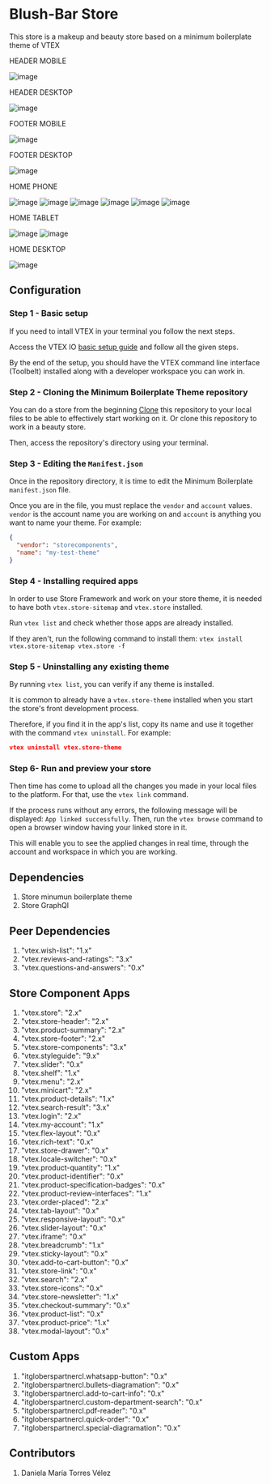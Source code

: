 # Blush-Bar Store

This store is a makeup and beauty store based on a minimum boilerplate theme of VTEX

HEADER MOBILE

![image](https://user-images.githubusercontent.com/101153916/195952948-250c84c5-a068-48ae-b30f-aef838842f63.png)

HEADER DESKTOP

![image](https://user-images.githubusercontent.com/101153916/195952854-5a505086-1e43-418b-b6da-258807edcc13.png)

FOOTER MOBILE

![image](https://user-images.githubusercontent.com/101153916/195953013-649a5a4e-16ae-4674-907c-479c9c95ee75.png)

FOOTER DESKTOP

![image](https://user-images.githubusercontent.com/101153916/195952889-119104a2-0aad-4944-be5d-d435e3f01680.png)

HOME PHONE

![image](https://user-images.githubusercontent.com/101153916/196557327-6ca4222c-0e2c-41fb-8705-54008c809ced.png)
![image](https://user-images.githubusercontent.com/101153916/196557383-1fef1f4b-c906-4069-ac70-5d2f0799658e.png)
![image](https://user-images.githubusercontent.com/101153916/196557422-aea547c0-870f-479c-9506-4182cd1bb096.png)
![image](https://user-images.githubusercontent.com/101153916/196557476-ea5a1363-c6e6-4792-bb1d-828632c3ebce.png)
![image](https://user-images.githubusercontent.com/101153916/196557518-61709418-cf92-43a4-8ae0-0b4bae20e27b.png)
![image](https://user-images.githubusercontent.com/101153916/196557551-b9bb7e3b-97f1-4145-bb46-5560a204b64f.png)

HOME TABLET

![image](https://user-images.githubusercontent.com/101153916/196557004-05a10160-ef9c-4cc3-9c22-9366099ddde2.png)
![image](https://user-images.githubusercontent.com/101153916/196557054-931c31a0-66bc-4090-801e-05dc156d3102.png)

HOME DESKTOP

![image](https://user-images.githubusercontent.com/101153916/196556707-96fa5dc2-f7fd-423c-bef4-adab6c265199.png)


## Configuration

### Step 1 - Basic setup

If you need to intall VTEX in your terminal you follow the next steps.

Access the VTEX IO [basic setup guide](https://vtex.io/docs/getting-started/build-stores-with-store-framework/1) and follow all the given steps.

By the end of the setup, you should have the VTEX command line interface (Toolbelt) installed along with a developer workspace you can work in.

### Step 2 - Cloning the Minimum Boilerplate Theme repository

You can do a store from the beginning [Clone](https://help.github.com/en/github/creating-cloning-and-archiving-repositories/cloning-a-repository) this repository to
your local files to be able to effectively start working on it. Or clone this repository to work in a beauty store.

Then, access the repository's directory using your terminal.

### Step 3 - Editing the `Manifest.json`

Once in the repository directory, it is time to edit the Minimum Boilerplate `manifest.json` file.

Once you are in the file, you must replace the `vendor` and `account` values. `vendor` is the account name you are working on and `account` is anything you want to
name your theme. For example:

```json
{
  "vendor": "storecomponents",
  "name": "my-test-theme"
}
```

### Step 4 - Installing required apps

In order to use Store Framework and work on your store theme, it is needed to have both `vtex.store-sitemap` and `vtex.store` installed.

Run `vtex list` and check whether those apps are already installed.

If they aren't, run the following command to install them: `vtex install vtex.store-sitemap vtex.store -f`

### Step 5 - Uninstalling any existing theme

By running `vtex list`, you can verify if any theme is installed.

It is common to already have a `vtex.store-theme` installed when you start the store's front development process.

Therefore, if you find it in the app's list, copy its name and use it together with the command `vtex uninstall`. For example:

```json
vtex uninstall vtex.store-theme
```

### Step 6- Run and preview your store

Then time has come to upload all the changes you made in your local files to the platform. For that, use the `vtex link` command.

If the process runs without any errors, the following message will be displayed: `App linked successfully`. Then, run the `vtex browse` command to open a browser
window having your linked store in it.

This will enable you to see the applied changes in real time, through the account and workspace in which you are working.

## Dependencies

1. Store minumun boilerplate theme
2. Store GraphQl

## Peer Dependencies

1.  "vtex.wish-list": "1.x"
2.  "vtex.reviews-and-ratings": "3.x"
3.  "vtex.questions-and-answers": "0.x"

## Store Component Apps

1. "vtex.store": "2.x"
2. "vtex.store-header": "2.x"
3. "vtex.product-summary": "2.x"
4. "vtex.store-footer": "2.x"
5. "vtex.store-components": "3.x"
6. "vtex.styleguide": "9.x"
7. "vtex.slider": "0.x"
8. "vtex.shelf": "1.x"
9. "vtex.menu": "2.x"
10. "vtex.minicart": "2.x"
11. "vtex.product-details": "1.x"
12. "vtex.search-result": "3.x"
13. "vtex.login": "2.x"
14. "vtex.my-account": "1.x"
15. "vtex.flex-layout": "0.x"
16. "vtex.rich-text": "0.x"
17. "vtex.store-drawer": "0.x"
18. "vtex.locale-switcher": "0.x"
19. "vtex.product-quantity": "1.x"
20. "vtex.product-identifier": "0.x"
21. "vtex.product-specification-badges": "0.x"
22. "vtex.product-review-interfaces": "1.x"
23. "vtex.order-placed": "2.x"
24. "vtex.tab-layout": "0.x"
25. "vtex.responsive-layout": "0.x"
26. "vtex.slider-layout": "0.x"
27. "vtex.iframe": "0.x"
28. "vtex.breadcrumb": "1.x"
29. "vtex.sticky-layout": "0.x"
30. "vtex.add-to-cart-button": "0.x"
31. "vtex.store-link": "0.x"
32. "vtex.search": "2.x"
33. "vtex.store-icons": "0.x"
34. "vtex.store-newsletter": "1.x"
35. "vtex.checkout-summary": "0.x"
36. "vtex.product-list": "0.x"
37. "vtex.product-price": "1.x"
38. "vtex.modal-layout": "0.x"

## Custom Apps

1. "itgloberspartnercl.whatsapp-button": "0.x"
2. "itgloberspartnercl.bullets-diagramation": "0.x"
3. "itgloberspartnercl.add-to-cart-info": "0.x"
4. "itgloberspartnercl.custom-department-search": "0.x"
5. "itgloberspartnercl.pdf-reader": "0.x"
6. "itgloberspartnercl.quick-order": "0.x"
7. "itgloberspartnercl.special-diagramation": "0.x"

## Contributors

1. Daniela María Torres Vélez
